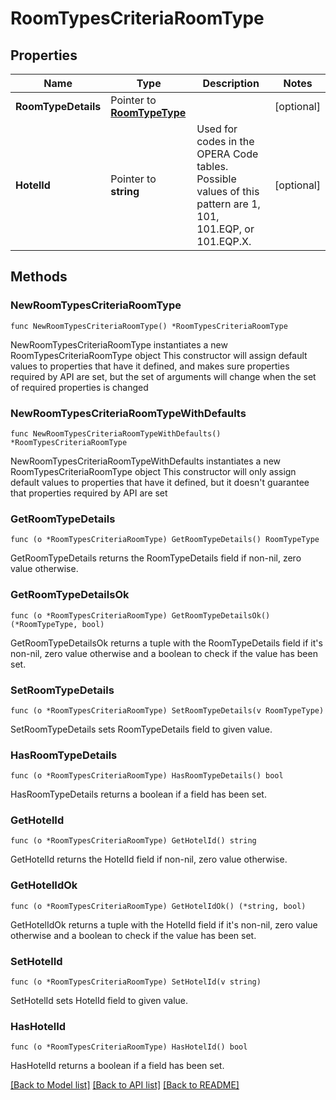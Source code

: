 # RoomTypesCriteriaRoomType

## Properties

Name | Type | Description | Notes
------------ | ------------- | ------------- | -------------
**RoomTypeDetails** | Pointer to [**RoomTypeType**](RoomTypeType.md) |  | [optional] 
**HotelId** | Pointer to **string** | Used for codes in the OPERA Code tables. Possible values of this pattern are 1, 101, 101.EQP, or 101.EQP.X. | [optional] 

## Methods

### NewRoomTypesCriteriaRoomType

`func NewRoomTypesCriteriaRoomType() *RoomTypesCriteriaRoomType`

NewRoomTypesCriteriaRoomType instantiates a new RoomTypesCriteriaRoomType object
This constructor will assign default values to properties that have it defined,
and makes sure properties required by API are set, but the set of arguments
will change when the set of required properties is changed

### NewRoomTypesCriteriaRoomTypeWithDefaults

`func NewRoomTypesCriteriaRoomTypeWithDefaults() *RoomTypesCriteriaRoomType`

NewRoomTypesCriteriaRoomTypeWithDefaults instantiates a new RoomTypesCriteriaRoomType object
This constructor will only assign default values to properties that have it defined,
but it doesn't guarantee that properties required by API are set

### GetRoomTypeDetails

`func (o *RoomTypesCriteriaRoomType) GetRoomTypeDetails() RoomTypeType`

GetRoomTypeDetails returns the RoomTypeDetails field if non-nil, zero value otherwise.

### GetRoomTypeDetailsOk

`func (o *RoomTypesCriteriaRoomType) GetRoomTypeDetailsOk() (*RoomTypeType, bool)`

GetRoomTypeDetailsOk returns a tuple with the RoomTypeDetails field if it's non-nil, zero value otherwise
and a boolean to check if the value has been set.

### SetRoomTypeDetails

`func (o *RoomTypesCriteriaRoomType) SetRoomTypeDetails(v RoomTypeType)`

SetRoomTypeDetails sets RoomTypeDetails field to given value.

### HasRoomTypeDetails

`func (o *RoomTypesCriteriaRoomType) HasRoomTypeDetails() bool`

HasRoomTypeDetails returns a boolean if a field has been set.

### GetHotelId

`func (o *RoomTypesCriteriaRoomType) GetHotelId() string`

GetHotelId returns the HotelId field if non-nil, zero value otherwise.

### GetHotelIdOk

`func (o *RoomTypesCriteriaRoomType) GetHotelIdOk() (*string, bool)`

GetHotelIdOk returns a tuple with the HotelId field if it's non-nil, zero value otherwise
and a boolean to check if the value has been set.

### SetHotelId

`func (o *RoomTypesCriteriaRoomType) SetHotelId(v string)`

SetHotelId sets HotelId field to given value.

### HasHotelId

`func (o *RoomTypesCriteriaRoomType) HasHotelId() bool`

HasHotelId returns a boolean if a field has been set.


[[Back to Model list]](../README.md#documentation-for-models) [[Back to API list]](../README.md#documentation-for-api-endpoints) [[Back to README]](../README.md)


